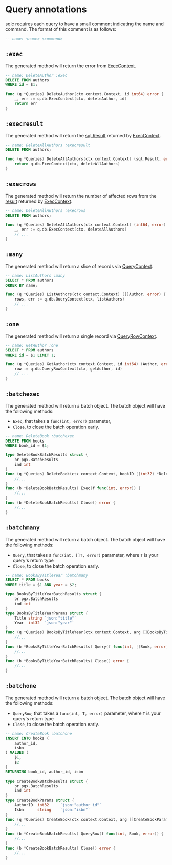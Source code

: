 # Query annotations

sqlc requires each query to have a small comment indicating the name and
command. The format of this comment is as follows:

```sql
-- name: <name> <command>
```

## `:exec`

The generated method will return the error from
[ExecContext](https://golang.org/pkg/database/sql/#DB.ExecContext).

```sql
-- name: DeleteAuthor :exec
DELETE FROM authors
WHERE id = $1;
```

```go
func (q *Queries) DeleteAuthor(ctx context.Context, id int64) error {
	_, err := q.db.ExecContext(ctx, deleteAuthor, id)
	return err
}
```

## `:execresult`

The generated method will return the [sql.Result](https://golang.org/pkg/database/sql/#Result) returned by
[ExecContext](https://golang.org/pkg/database/sql/#DB.ExecContext).

```sql
-- name: DeleteAllAuthors :execresult
DELETE FROM authors;
```

```go
func (q *Queries) DeleteAllAuthors(ctx context.Context) (sql.Result, error) {
	return q.db.ExecContext(ctx, deleteAllAuthors)
}
```

## `:execrows`

The generated method will return the number of affected rows from the
[result](https://golang.org/pkg/database/sql/#Result) returned by
[ExecContext](https://golang.org/pkg/database/sql/#DB.ExecContext).

```sql
-- name: DeleteAllAuthors :execrows
DELETE FROM authors;
```

```go
func (q *Queries) DeleteAllAuthors(ctx context.Context) (int64, error) {
	_, err := q.db.ExecContext(ctx, deleteAllAuthors)
	// ...
}
```

## `:many`

The generated method will return a slice of records via
[QueryContext](https://golang.org/pkg/database/sql/#DB.QueryContext).

```sql
-- name: ListAuthors :many
SELECT * FROM authors
ORDER BY name;
```

```go
func (q *Queries) ListAuthors(ctx context.Context) ([]Author, error) {
	rows, err := q.db.QueryContext(ctx, listAuthors)
	// ...
}
```

## `:one`

The generated method will return a single record via
[QueryRowContext](https://golang.org/pkg/database/sql/#DB.QueryRowContext).

```sql
-- name: GetAuthor :one
SELECT * FROM authors
WHERE id = $1 LIMIT 1;
```

```go
func (q *Queries) GetAuthor(ctx context.Context, id int64) (Author, error) {
	row := q.db.QueryRowContext(ctx, getAuthor, id)
	// ...
}
```

## `:batchexec`

The generated method will return a batch object. The batch object will have
the following methods:
- `Exec`, that takes a `func(int, error)` parameter,
- `Close`, to close the batch operation early.

```sql
-- name: DeleteBook :batchexec
DELETE FROM books
WHERE book_id = $1;
```

```go
type DeleteBookBatchResults struct {
	br pgx.BatchResults
	ind int
}
func (q *Queries) DeleteBook(ctx context.Context, bookID []int32) *DeleteBookBatchResults {
	//...
}
func (b *DeleteBookBatchResults) Exec(f func(int, error)) {
	//...
}
func (b *DeleteBookBatchResults) Close() error {
	//...
}
```

## `:batchmany`

The generated method will return a batch object. The batch object will have
the following methods:
- `Query`, that takes a `func(int, []T, error)` parameter, where `T` is your query's return type
- `Close`, to close the batch operation early.

```sql
-- name: BooksByTitleYear :batchmany
SELECT * FROM books
WHERE title = $1 AND year = $2;
```

```go
type BooksByTitleYearBatchResults struct {
	br pgx.BatchResults
	ind int
}
type BooksByTitleYearParams struct {
	Title string `json:"title"`
	Year  int32  `json:"year"`
}
func (q *Queries) BooksByTitleYear(ctx context.Context, arg []BooksByTitleYearParams) *BooksByTitleYearBatchResults {
	//...
}
func (b *BooksByTitleYearBatchResults) Query(f func(int, []Book, error)) {
	//...
}
func (b *BooksByTitleYearBatchResults) Close() error {
	//...
}
```

## `:batchone`

The generated method will return a batch object. The batch object will have
the following methods:
- `QueryRow`, that takes a `func(int, T, error)` parameter, where `T` is your query's return type
- `Close`, to close the batch operation early.

```sql
-- name: CreateBook :batchone
INSERT INTO books (
    author_id,
    isbn
) VALUES (
    $1,
    $2
)
RETURNING book_id, author_id, isbn
```

```go
type CreateBookBatchResults struct {
	br pgx.BatchResults
	ind int
}
type CreateBookParams struct {
	AuthorID  int32     `json:"author_id"`
	Isbn      string    `json:"isbn"`
}
func (q *Queries) CreateBook(ctx context.Context, arg []CreateBookParams) *CreateBookBatchResults {
	//...
}
func (b *CreateBookBatchResults) QueryRow(f func(int, Book, error)) {
	//...
}
func (b *CreateBookBatchResults) Close() error {
	//...
}
```
